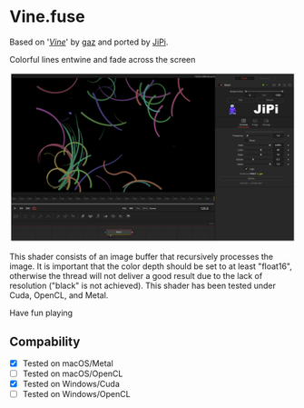 # Vine.fuse


Based on '_[Vine](https://www.shadertoy.com/view/XldSz7)_' by [gaz](https://www.shadertoy.com/user/gaz) and ported by [JiPi](../Profiles/JiPi.md).

Colorful lines entwine and fade across the screen

[![Vine](Vine.png)](https://github.com/nmbr73/Shadertoys/blob/main/AbstractShader/Vine.fuse)

This shader consists of an image buffer that recursively processes the image. It is important that the color depth should be set to at least "float16", otherwise the thread will not deliver a good result due to the lack of resolution ("black" is not achieved).
This shader has been tested under Cuda, OpenCL, and Metal.

Have fun playing

## Compability
- [x] Tested on macOS/Metal
- [ ] Tested on macOS/OpenCL
- [x] Tested on Windows/Cuda
- [ ] Tested on Windows/OpenCL